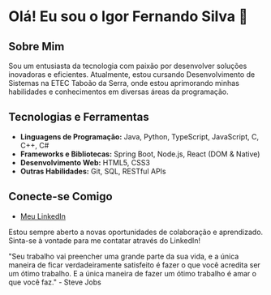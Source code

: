 # Olá! Eu sou o Igor Fernando Silva 👋

## Sobre Mim
Sou um entusiasta da tecnologia com paixão por desenvolver soluções inovadoras e eficientes. Atualmente, estou cursando Desenvolvimento de Sistemas na ETEC Taboão da Serra, onde estou aprimorando minhas habilidades e conhecimentos em diversas áreas da programação.

## Tecnologias e Ferramentas
- **Linguagens de Programação:** Java, Python, TypeScript, JavaScript, C, C++, C#
- **Frameworks e Bibliotecas:** Spring Boot, Node.js, React (DOM & Native)
- **Desenvolvimento Web:** HTML5, CSS3
- **Outras Habilidades:** Git, SQL, RESTful APIs

## Conecte-se Comigo
- [Meu LinkedIn](https://www.linkedin.com/in/igor-fernando-silva-496076216/)

Estou sempre aberto a novas oportunidades de colaboração e aprendizado. Sinta-se à vontade para me contatar através do LinkedIn!

"Seu trabalho vai preencher uma grande parte da sua vida, e a única maneira de ficar verdadeiramente satisfeito é fazer o que você acredita ser um ótimo trabalho. E a única maneira de fazer um ótimo trabalho é amar o que você faz." - Steve Jobs
